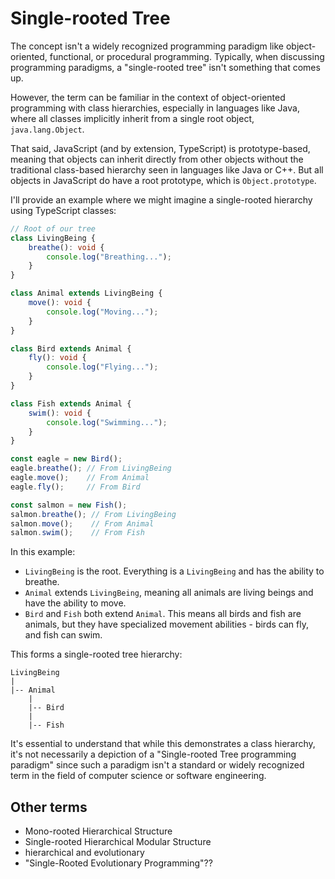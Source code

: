 # Single-rooted Tree

The concept isn't a widely recognized programming paradigm like object-oriented, functional, or procedural programming. Typically, when discussing programming paradigms, a "single-rooted tree" isn't something that comes up.

However, the term can be familiar in the context of object-oriented programming with class hierarchies, especially in languages like Java, where all classes implicitly inherit from a single root object, `java.lang.Object`.

That said, JavaScript (and by extension, TypeScript) is prototype-based, meaning that objects can inherit directly from other objects without the traditional class-based hierarchy seen in languages like Java or C++. But all objects in JavaScript do have a root prototype, which is `Object.prototype`.

I'll provide an example where we might imagine a single-rooted hierarchy using TypeScript classes:

```typescript
// Root of our tree
class LivingBeing {
    breathe(): void {
        console.log("Breathing...");
    }
}

class Animal extends LivingBeing {
    move(): void {
        console.log("Moving...");
    }
}

class Bird extends Animal {
    fly(): void {
        console.log("Flying...");
    }
}

class Fish extends Animal {
    swim(): void {
        console.log("Swimming...");
    }
}

const eagle = new Bird();
eagle.breathe(); // From LivingBeing
eagle.move();    // From Animal
eagle.fly();     // From Bird

const salmon = new Fish();
salmon.breathe(); // From LivingBeing
salmon.move();    // From Animal
salmon.swim();    // From Fish
```

In this example:
- `LivingBeing` is the root. Everything is a `LivingBeing` and has the ability to breathe.
- `Animal` extends `LivingBeing`, meaning all animals are living beings and have the ability to move.
- `Bird` and `Fish` both extend `Animal`. This means all birds and fish are animals, but they have specialized movement abilities - birds can fly, and fish can swim.

This forms a single-rooted tree hierarchy:

```
LivingBeing
|
|-- Animal
    |
    |-- Bird
    |
    |-- Fish
```

It's essential to understand that while this demonstrates a class hierarchy, it's not necessarily a depiction of a "Single-rooted Tree programming paradigm" since such a paradigm isn't a standard or widely recognized term in the field of computer science or software engineering.


## Other terms
- Mono-rooted Hierarchical Structure
- Single-rooted Hierarchical Modular Structure
-  hierarchical and evolutionary
-  "Single-Rooted Evolutionary Programming"??

